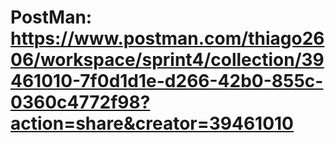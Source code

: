 # PostMan:  https://www.postman.com/thiago2606/workspace/sprint4/collection/39461010-7f0d1d1e-d266-42b0-855c-0360c4772f98?action=share&creator=39461010
